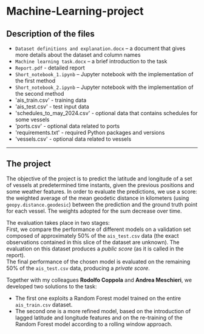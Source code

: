 # Machine-Learning-project

## Description of the files

- `Dataset definitions and explanation.docx` – a document that gives more details about the dataset and column names  
- `Machine learning task.docx` – a brief introduction to the task
- `Report.pdf` - detailed report
- `Short_notebook_1.ipynb` – Jupyter notebook with the implementation of the first method  
- `Short_notebook_2.ipynb` – Jupyter notebook with the implementation of the second method  
- 'ais_train.csv' - training data       
- 'ais_test.csv' - test input data 
- 'schedules_to_may_2024.csv' - optional data that contains schedules for some vessels  
- 'ports.csv' - optional data related to ports           
- 'requirements.txt' - required Python packages and versions
- 'vessels.csv' - optional data related to vessels 

---

## The project

The objective of the project is to predict the latitude and longitude of a set of vessels at predetermined time instants, given the previous positions and some weather features. In order to evaluate the predictions, we use a score: the weighted average of the mean geodetic distance in kilometers (using `geopy.distance.geodesic`) between the prediction and the ground truth point for each vessel. The weights adopted for the sum decrease over time.

The evaluation takes place in two stages:  
First, we compare the performance of different models on a validation set composed of approximately 50% of the `ais_test.csv` data (the exact observations contained in this slice of the dataset are unknown). The evaluation on this dataset produces a *public score* (as it is called in the report).  
The final performance of the chosen model is evaluated on the remaining 50% of the `ais_test.csv` data, producing a *private score*.

Together with my colleagues **Rodolfo Coppola** and **Andrea Meschieri**, we developed two solutions to the task:

- The first one exploits a Random Forest model trained on the entire `ais_train.csv` dataset.  
- The second one is a more refined model, based on the introduction of lagged latitude and longitude features and on the re-training of the Random Forest model according to a rolling window approach.
